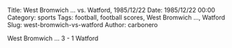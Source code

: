 Title: West Bromwich … vs. Watford, 1985/12/22
Date: 1985/12/22 00:00
Category: sports
Tags: football, football scores, West Bromwich …, Watford
Slug: west-bromwich-vs-watford
Author: carbonero


West Bromwich … 3 - 1 Watford
